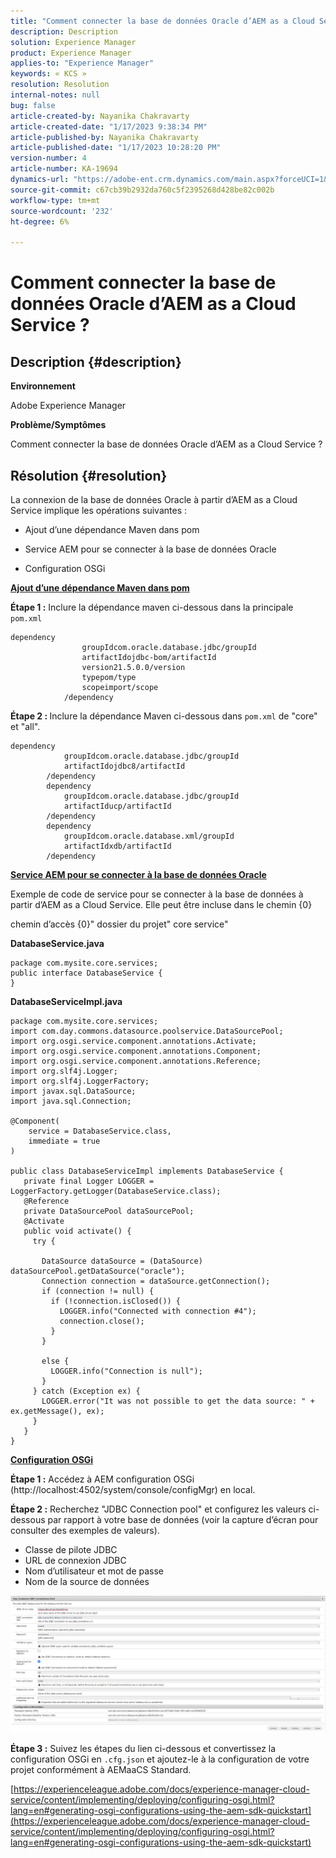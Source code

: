 ```yaml
---
title: "Comment connecter la base de données Oracle d’AEM as a Cloud Service ?"
description: Description
solution: Experience Manager
product: Experience Manager
applies-to: "Experience Manager"
keywords: « KCS »
resolution: Resolution
internal-notes: null
bug: false
article-created-by: Nayanika Chakravarty
article-created-date: "1/17/2023 9:38:34 PM"
article-published-by: Nayanika Chakravarty
article-published-date: "1/17/2023 10:28:20 PM"
version-number: 4
article-number: KA-19694
dynamics-url: "https://adobe-ent.crm.dynamics.com/main.aspx?forceUCI=1&pagetype=entityrecord&etn=knowledgearticle&id=adcdc145-af96-ed11-aad1-6045bd006ce9"
source-git-commit: c67cb39b2932da760c5f2395268d428be82c002b
workflow-type: tm+mt
source-wordcount: '232'
ht-degree: 6%

---
```


# Comment connecter la base de données Oracle d’AEM as a Cloud Service ?

## Description {#description}


<b>Environnement</b>

Adobe Experience Manager

<b>Problème/Symptômes</b>

Comment connecter la base de données Oracle d’AEM as a Cloud Service ?


## Résolution {#resolution}


La connexion de la base de données Oracle à partir d’AEM as a Cloud Service implique les opérations suivantes :

- Ajout d’une dépendance Maven dans pom

- Service AEM pour se connecter à la base de données Oracle

- Configuration OSGi

<u><b>Ajout d’une dépendance Maven dans pom</b></u>

<b>Étape 1 :</b> Inclure la dépendance maven ci-dessous dans la principale `pom.xml`


```
dependency
                groupIdcom.oracle.database.jdbc/groupId
                artifactIdojdbc-bom/artifactId
                version21.5.0.0/version
                typepom/type
                scopeimport/scope
            /dependency
```


<b>Étape 2 : </b>Inclure la dépendance Maven ci-dessous dans `pom.xml` de &quot;core&quot; et &quot;all&quot;.


```
dependency
            groupIdcom.oracle.database.jdbc/groupId
            artifactIdojdbc8/artifactId
        /dependency
        dependency
            groupIdcom.oracle.database.jdbc/groupId
            artifactIducp/artifactId
        /dependency
        dependency
            groupIdcom.oracle.database.xml/groupId
            artifactIdxdb/artifactId
        /dependency
```


<u><b>Service AEM pour se connecter à la base de données Oracle</b></u>

Exemple de code de service pour se connecter à la base de données à partir d’AEM as a Cloud Service. Elle peut être incluse dans le chemin {0}

chemin d’accès {0}&quot; dossier du projet&quot; core service&quot;

<b>DatabaseService.java</b>


```
package com.mysite.core.services;
public interface DatabaseService {
}
```


<b>DatabaseServiceImpl.java</b>


```
package com.mysite.core.services;
import com.day.commons.datasource.poolservice.DataSourcePool;
import org.osgi.service.component.annotations.Activate;
import org.osgi.service.component.annotations.Component;
import org.osgi.service.component.annotations.Reference;
import org.slf4j.Logger;
import org.slf4j.LoggerFactory;
import javax.sql.DataSource;
import java.sql.Connection;

@Component(
    service = DatabaseService.class,
    immediate = true
)

public class DatabaseServiceImpl implements DatabaseService {
   private final Logger LOGGER = LoggerFactory.getLogger(DatabaseService.class);
   @Reference
   private DataSourcePool dataSourcePool;
   @Activate
   public void activate() {
     try {

       DataSource dataSource = (DataSource) dataSourcePool.getDataSource("oracle");
       Connection connection = dataSource.getConnection();
       if (connection != null) {
         if (!connection.isClosed()) {
           LOGGER.info("Connected with connection #4");
           connection.close();
         }
       }

       else {
         LOGGER.info("Connection is null");
       }
     } catch (Exception ex) {
       LOGGER.error("It was not possible to get the data source: " + ex.getMessage(), ex);
     }
   }
}
```


<u><b>Configuration OSGi</b></u>

<b>Étape 1 :</b> Accédez à AEM configuration OSGi (http://localhost:4502/system/console/configMgr) en local.

<b>Étape 2 :</b> Recherchez &quot;JDBC Connection pool&quot; et configurez les valeurs ci-dessous par rapport à votre base de données (voir la capture d’écran pour consulter des exemples de valeurs).

- Classe de pilote JDBC
- URL de connexion JDBC
- Nom d’utilisateur et mot de passe
- Nom de la source de données


![](assets/265e1a49-24dc-ec11-a7b6-0022480b073d.png)

<b>Étape 3 :</b> Suivez les étapes du lien ci-dessous et convertissez la configuration OSGi en `.cfg.json` et ajoutez-le à la configuration de votre projet conformément à AEMaaCS Standard.

[https://experienceleague.adobe.com/docs/experience-manager-cloud-service/content/implementing/deploying/configuring-osgi.html?lang=en#generating-osgi-configurations-using-the-aem-sdk-quickstart](https://experienceleague.adobe.com/docs/experience-manager-cloud-service/content/implementing/deploying/configuring-osgi.html?lang=en#generating-osgi-configurations-using-the-aem-sdk-quickstart)
